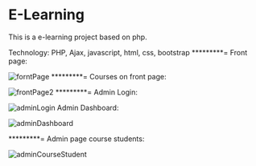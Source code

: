 # E-Learning
This is a e-learning project based on php.

Technology: PHP, Ajax, javascript, html, css, bootstrap
*********=
Front page:

![forntPage](https://user-images.githubusercontent.com/42933858/123518803-7125b800-d6c9-11eb-8c21-d7aaec0618d8.JPG)
*********=
Courses on front page: 

![frontPage2](https://user-images.githubusercontent.com/42933858/123518862-b34ef980-d6c9-11eb-8add-88789b83633e.JPG)
*********=
Admin Login:

![adminLogin](https://user-images.githubusercontent.com/42933858/123518875-bf3abb80-d6c9-11eb-8028-b63d701f43f2.JPG)
Admin Dashboard:

![adminDashboard](https://user-images.githubusercontent.com/42933858/123518874-bf3abb80-d6c9-11eb-8094-b75c009fc96a.JPG)

*********=
Admin page course students:

![adminCourseStudent](https://user-images.githubusercontent.com/42933858/123518876-bf3abb80-d6c9-11eb-90ec-2878df7df369.JPG)

